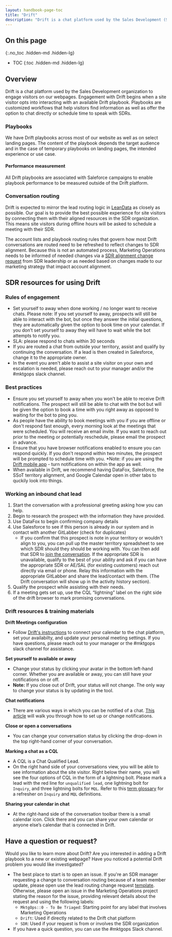 ```yaml
---
layout: handbook-page-toc
title: "Drift"
description: "Drift is a chat platform used by the Sales Development (SDR) organization to engage visitors on select webpages."
---
```


## On this page
{:.no_toc .hidden-md .hidden-lg}

- TOC
{:toc .hidden-md .hidden-lg}

## Overview

Drift is a chat platform used by the Sales Development organization to engage visitors on our webpages. Engagement with Drift begins when a site visitor opts into interacting with an available Drift playbook. Playbooks are customized workflows that help visitors find information as well as offer the option to chat directly or schedule time to speak with SDRs. 

### Playbooks
We have Drift playbooks across most of our website as well as on select landing pages. The content of the playbook depends the target audience and in the case of temporary playbooks on landing pages, the intended experience or use case.

#### Performance measurement
All Drift playbooks are associated with Saleforce campaigns to enable playbook performance to be measured outside of the Drift platform.

### Conversation routing
Drift is expected to mirror the lead routing logic in [LeanData](/handbook/marketing/marketing-operations/leandata/) as closely as possible. Our goal is to provide the best possible experience for site visitors by connecting them with their aligned resources in the SDR organization. This means site visitors during offline hours will be asked to schedule a meeting with their SDR.

The account lists and playbook routing rules that govern how most Drift conversations are routed need to be refreshed to reflect changes to SDR alignment. Because this is not an automated process, Marketing Operations needs to be informed of needed changes via a [SDR alignment change request](https://gitlab.com/gitlab-com/marketing/marketing-operations/-/issues/new?issuable_template=sdr_alignment_change_request) from SDR leadership or as needed based on changes made to our marketing strategy that impact account alignment.

## SDR resources for using Drift

### Rules of engagement  
-   Set yourself to away when done working / no longer want to receive chats. Please note: If you set yourself to away, prospects will still be able to interact with the bot, but once they answer the initial questions, they are automatically given the option to book time on your calendar. If you don’t set yourself to away they will have to wait while the bot attempts to notify you. 
-   SLA: please respond to chats within 30 seconds
-   If you are routed a chat from outside your territory, assist and qualify by continuing the conversation. If a lead is then created in Salesforce, change it to the appropriate owner.
-   In the event you aren't able to assist a site visitor on your own and escalation is needed, please reach out to your manager and/or the #mktgops slack channel.

### Best practices
* Ensure you set yourself to away when you won't be able to receive Drift notifications. The prospect will still be able to chat with the bot but will be given the option to book a time with you right away as opposed to waiting for the bot to ping you. 
* As people have the ability to book meetings with you if you are offline or don't respond fast enough, every morning look at the meetings that were scheduled. You will receive an email invite. If you want to reach out prior to the meeting or potentially reschedule, please email the prospect in advance. 
* Ensure that you have browser notifications enabled to ensure you can respond quickly. If you don't respond within two minutes, the prospect will be prompted to schedule time with you. *Note: if you are using the [Drift mobile app](https://gethelp.drift.com/hc/en-us/articles/360019664613-How-to-Use-the-Drift-Mobile-App) - turn notifications on within the app as well. 
* When available in Drift, we recommend having DataFox, Salesforce, the SSoT territory alignment, and Google Calendar open in other tabs to quckily look into things. 

### Working an inbound chat lead
1. Start the conversation with a professional greeting asking how you can help.
2. Begin to research the prospect with the information they have provided.
3. Use DataFox to begin confirming company details
4. Use Salesforce to see if this person is already in our system and in contact with another GitLabber (check for duplicates)
     - If you confirm that this prospect is note in your territory or wouldn't align to you, you can pull up the master territory spreadsheet to see which SDR should they should be working with. You can then add that SDR to [join the conversation](https://gethelp.drift.com/hc/en-us/articles/360019448174-How-to-Add-Participants-to-Conversations). If the appropriate SDR is unavailable, qualify to the best of your ability and ask if you can have the appropriate SDR or AE/SAL (for existing customers) reach out directly via email or phone. Relay this information with the appropriate GitLabber and share the lead/contact with them. (The Drift conversation will show up in the activity history section).
5. Qualify the prospect while assisting with their needs. 
6. If a meeting gets set up,  use the CQL “lightning” label on the right side of the drift browser to mark promising conversations. 

### Drift resources & training materials

**Drift Meetings configuration**

*  Follow [Drift's instructions](https://help-116779.drift.help/article/setting-up-your-drift-meetings/) to connect your calendar to the chat platform, set your availabilty, and update your personal meeting settings. If you have questions, please reach out to your manager or the #mktgops slack channel for assistance.

**Set yourself to available or away**

*  Change your status by clicking your avatar in the bottom left-hand corner. Whether you are available or away, you can still have your notifications on or off.
*  **Note:** If you close out of Drift, your status will not change. The only way to change your status is by updating in the tool.

**Chat notifications**
* There are various ways in which you can be notified of a chat. [This article](https://gethelp.drift.com/hc/en-us/articles/360019501974-How-to-Set-Up-Up-Your-Notifications-Preferences) will walk you through how to set up or change notifications. 

**Close or open a conversations**
*  You can change your conversation status by clicking the drop-down in the top right-hand corner of your conversation.

**Marking a chat as a CQL**
*  A CQL is a Chat Qualified Lead. 
*  On the right hand side of your conversations view, you will be able to see information about the site visitor. Right below their name, you will see the four options of CQL in the form of a lightning bolt. Please mark a lead with the red line for `unqualified lead`, one lightning bolt for `Inquiry`, and three lightning bolts for `MQL`. Refer to this [term glossary](/handbook/sales/field-operations/gtm-resources/) for a refresher on `Inquiry` and `MQL` definitions. 

**Sharing your calendar in chat**
*  At the right-hand side of the conversation toolbar there is a small calendar icon. Click there and you can share your own calendar or anyone else’s calendar that is connected in Drift.

## Have a question or request? 
Would you like to learn more about Drift? Are you interested in adding a Drift playbook to a new or existing webpage? Have you noticed a potential Drift problem you would like investigated? 
* The best place to start is to open an issue. If you're an SDR manager requesting a change to conversation routing because of a team member update, please open use the lead routing change request [template](https://gitlab.com/gitlab-com/marketing/marketing-operations/-/issues/new?issuable_template=leandata_change_sdralignment). Otherwise, please open an issue in the Marketing Operations project stating the reason for the issue, providing relevant details about the request and using the following labels:
    * `MktgOps::0 - To Be Triaged`: Starting point for any label that involves Marketing Operations
    * `Drift`: Used if directly related to the Drift chat platform
    * `SDR`: Used if your request is from or involves the SDR organization
* If you have a quick question, you can use the #mktgops Slack channel.

